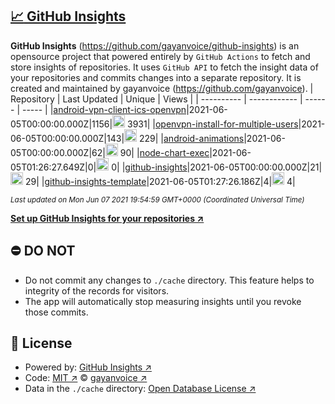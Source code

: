 ## [:chart_with_upwards_trend: GitHub Insights](https://github.com/gayanvoice/github-insights)
**GitHub Insights** (https://github.com/gayanvoice/github-insights) is an opensource project that powered entirely by  `GitHub Actions` to fetch and store insights of repositories.
It uses `GitHub API` to fetch the insight data of your repositories and commits changes into a separate repository. It is created and maintained by gayanvoice (https://github.com/gayanvoice).
| Repository | Last Updated | Unique | Views |
 | ---------- | ------------ | ------ | ----- |
|[android-vpn-client-ics-openvpn](https://github.com/gayanvoice/insights/tree/master/readme/207237845/week.md)|2021-06-05T00:00:00.000Z|1156|<img alt="Response time graph" src="https://github.com/gayanvoice/insights/raw/master/graph/207237845/small/week.png" height="20"> 3931|
|[openvpn-install-for-multiple-users](https://github.com/gayanvoice/insights/tree/master/readme/208378302/week.md)|2021-06-05T00:00:00.000Z|143|<img alt="Response time graph" src="https://github.com/gayanvoice/insights/raw/master/graph/208378302/small/week.png" height="20"> 229|
|[android-animations](https://github.com/gayanvoice/insights/tree/master/readme/209241190/week.md)|2021-06-05T00:00:00.000Z|62|<img alt="Response time graph" src="https://github.com/gayanvoice/insights/raw/master/graph/209241190/small/week.png" height="20"> 90|
|[node-chart-exec](https://github.com/gayanvoice/insights/tree/master/readme/370678191/week.md)|2021-06-05T01:26:27.649Z|0|<img alt="Response time graph" src="https://github.com/gayanvoice/insights/raw/master/graph/370678191/small/week.png" height="20"> 0|
|[github-insights](https://github.com/gayanvoice/insights/tree/master/readme/372371373/week.md)|2021-06-05T00:00:00.000Z|21|<img alt="Response time graph" src="https://github.com/gayanvoice/insights/raw/master/graph/372371373/small/week.png" height="20"> 29|
|[github-insights-template](https://github.com/gayanvoice/insights/tree/master/readme/372372861/week.md)|2021-06-05T01:27:26.186Z|4|<img alt="Response time graph" src="https://github.com/gayanvoice/insights/raw/master/graph/372372861/small/week.png" height="20"> 4|

<small><i>Last updated on Mon Jun 07 2021 19:54:59 GMT+0000 (Coordinated Universal Time)</i></small>

[**Set up GitHub Insights for your repositories ↗️**](https://github.com/gayanvoice/github-insights)
## ⛔ DO NOT
- Do not commit any changes to `./cache` directory. This feature helps to integrity of the records for visitors.
- The app will automatically stop measuring insights until you revoke those commits.
## 📄 License
- Powered by: [GitHub Insights ↗️](https://github.com/gayanvoice/github-insights)
- Code: [MIT ↗️](./LICENSE) © [gayanvoice ↗️](https://github.com/gayanvoice)
- Data in the `./cache` directory: [Open Database License ↗️](https://opendatacommons.org/licenses/odbl/1-0/)